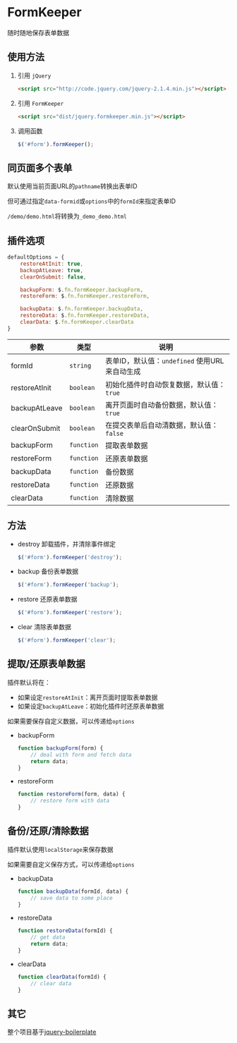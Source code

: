 # FormKeeper
随时随地保存表单数据

## 使用方法

1. 引用 `jQuery`

	```html
	<script src="http://code.jquery.com/jquery-2.1.4.min.js"></script>
	```

2. 引用 `FormKeeper`

	```html
	<script src="dist/jquery.formkeeper.min.js"></script>
	```

3. 调用函数

	```JavaScript
	$('#form').formKeeper();
	```

## 同页面多个表单

默认使用当前页面URL的`pathname`转换出表单ID

但可通过指定`data-formid`或`options`中的`formId`来指定表单ID

`/demo/demo.html`将转换为`_demo_demo.html`

## 插件选项

```JavaScript
defaultOptions = {
	restoreAtInit: true,
	backupAtLeave: true,
	clearOnSubmit: false,

	backupForm: $.fn.formKeeper.backupForm,
	restoreForm: $.fn.formKeeper.restoreForm,

	backupData: $.fn.formKeeper.backupData,
	restoreData: $.fn.formKeeper.restoreData,
	clearData: $.fn.formKeeper.clearData
}
```

参数 | 类型 | 说明
-----|------|-----
formId | `string` | 表单ID，默认值：`undefined` 使用URL来自动生成
restoreAtInit | `boolean` | 初始化插件时自动恢复数据，默认值：`true`
backupAtLeave | `boolean` | 离开页面时自动备份数据，默认值：`true`
clearOnSubmit | `boolean` | 在提交表单后自动清数据，默认值：`false`
backupForm | `function` | 提取表单数据
restoreForm | `function` | 还原表单数据
backupData | `function` | 备份数据
restoreData | `function` | 还原数据
clearData | `function` | 清除数据

## 方法

* destroy
	卸载插件，并清除事件绑定
	```Javascript
	$('#form').formKeeper('destroy');
	```

* backup
	备份表单数据
	```Javascript
	$('#form').formKeeper('backup');
	```

* restore
	还原表单数据
	```Javascript
	$('#form').formKeeper('restore');
	```

* clear
	清除表单数据
	```Javascript
	$('#form').formKeeper('clear');
	```


## 提取/还原表单数据

插件默认将在：
* 如果设定`restoreAtInit`：离开页面时提取表单数据
* 如果设定`backupAtLeave`：初始化插件时还原表单数据

如果需要保存自定义数据，可以传递给`options`

* backupForm

	```JavaScript
	function backupForm(form) {
		// deal with form and fetch data
		return data;
	}
	```

* restoreForm

	```JavaScript
	function restoreForm(form, data) {
		// restore form with data
	}
	```

## 备份/还原/清除数据

插件默认使用`localStorage`来保存数据

如果需要自定义保存方式，可以传递给`options`

* backupData

	```JavaScript
	function backupData(formId, data) {
		// save data to some place
	}
	```

* restoreData

	```JavaScript
	function restoreData(formId) {
		// get data
		return data;
	}
	```

* clearData

	```JavaScript
	function clearData(formId) {
		// clear data
	}
	```

## 其它

整个项目基于[jquery-boilerplate](https://github.com/jquery-boilerplate/jquery-boilerplate)
